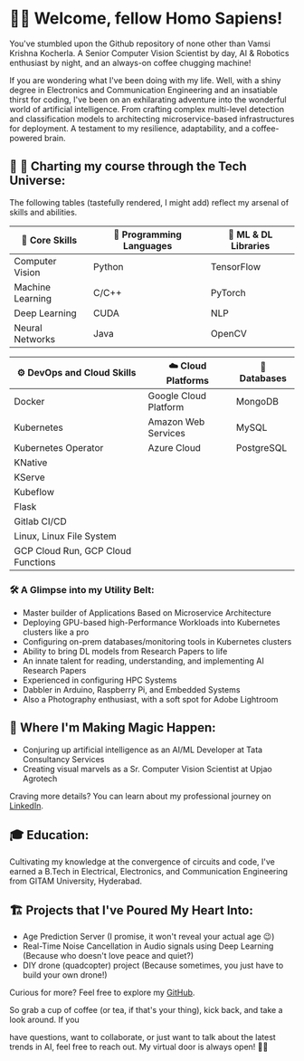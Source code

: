 # 👋👋 Welcome, fellow Homo Sapiens! 

You've stumbled upon the Github repository of none other than Vamsi Krishna Kocherla. A Senior Computer Vision Scientist by day, AI & Robotics enthusiast by night, and an always-on coffee chugging machine!

If you are wondering what I've been doing with my life. Well, with a shiny degree in Electronics and Communication Engineering and an insatiable thirst for coding, I've been on an exhilarating adventure into the wonderful world of artificial intelligence. From crafting complex multi-level detection and classification models to architecting microservice-based infrastructures for deployment. A testament to my resilience, adaptability, and a coffee-powered brain.

## 🚀 🌌 Charting my course through the Tech Universe:

The following tables (tastefully rendered, I might add) reflect my arsenal of skills and abilities.

| 💪 Core Skills | 🚀 Programming Languages | 🔮 ML & DL Libraries |
| ----------- | -------------------- | ----------------- |
| Computer Vision | Python | TensorFlow |
| Machine Learning | C/C++ | PyTorch |
| Deep Learning | CUDA | NLP |
| Neural Networks | Java | OpenCV |

| ⚙️ DevOps and Cloud Skills | ☁️ Cloud Platforms | 💽 Databases |
| ----------------------- | -------------- | ---------- |
| Docker | Google Cloud Platform | MongoDB |
| Kubernetes | Amazon Web Services | MySQL |
| Kubernetes Operator | Azure Cloud | PostgreSQL |
| KNative |  |  |
| KServe |  |  |
| Kubeflow |  |  |
| Flask |  |  |
| Gitlab CI/CD |  |  |
| Linux, Linux File System |  |  |
| GCP Cloud Run, GCP Cloud Functions |  |  |

### 🛠️ A Glimpse into my Utility Belt:

- Master builder of Applications Based on Microservice Architecture
- Deploying GPU-based high-Performance Workloads into Kubernetes clusters like a pro
- Configuring on-prem databases/monitoring tools in Kubernetes clusters
- Ability to bring DL models from Research Papers to life
- An innate talent for reading, understanding, and implementing AI Research Papers
- Experienced in configuring HPC Systems
- Dabbler in Arduino, Raspberry Pi, and Embedded Systems
- Also a Photography enthusiast, with a soft spot for Adobe Lightroom

## 🏢  Where I'm Making Magic Happen:

- Conjuring up artificial intelligence as an AI/ML Developer at Tata Consultancy Services
- Creating visual marvels as a Sr. Computer Vision Scientist at Upjao Agrotech

Craving more details? You can learn about my professional journey on [LinkedIn](https://www.linkedin.com/in/vamsi-krishna-kocherla-46941a16a/).

## 🎓 Education:

Cultivating my knowledge at the convergence of circuits and code, I've earned a B.Tech in Electrical, Electronics, and Communication Engineering from GITAM University, Hyderabad.

## 🏗️ Projects that I've Poured My Heart Into:

- Age Prediction Server (I promise, it won't reveal your actual age 😉)
- Real-Time Noise Cancellation in Audio signals using Deep Learning (Because who doesn't love peace and quiet?)
- DIY drone (quadcopter) project (Because sometimes, you just have to build your own drone!)

Curious for more? Feel free to explore my [GitHub](https://github.com/VamsiKrishna1211).

So grab a cup of coffee (or tea, if that's your thing), kick back, and take a look around. If you

 have questions, want to collaborate, or just want to talk about the latest trends in AI, feel free to reach out. My virtual door is always open! 👋👋
